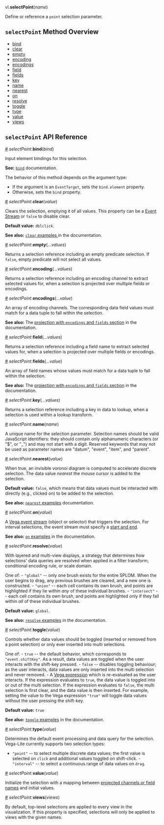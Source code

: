 vl.<b>selectPoint</b>(<em>name</em>)

Define or reference a <code>point</code> selection parameter.

## <code>selectPoint</code> Method Overview

* <a href="#bind">bind</a>
* <a href="#clear">clear</a>
* <a href="#empty">empty</a>
* <a href="#encoding">encoding</a>
* <a href="#encodings">encodings</a>
* <a href="#field">field</a>
* <a href="#fields">fields</a>
* <a href="#key">key</a>
* <a href="#name">name</a>
* <a href="#nearest">nearest</a>
* <a href="#on">on</a>
* <a href="#resolve">resolve</a>
* <a href="#toggle">toggle</a>
* <a href="#type">type</a>
* <a href="#value">value</a>
* <a href="#views">views</a>

## <code>selectPoint</code> API Reference

<a id="bind" href="#bind">#</a>
<em>selectPoint</em>.<b>bind</b>(<em>bind</em>)

Input element bindings for this selection. 

__See:__ [`bind`](https://vega.github.io/vega-lite/docs/bind.html) documentation.

The behavior of this method depends on the argument type:

- If the argument is an <code>EventTarget</code>, sets the <code>bind.element</code> property.
- Otherwise, sets the <code>bind</code> property.

<a id="clear" href="#clear">#</a>
<em>selectPoint</em>.<b>clear</b>(<em>value</em>)

Clears the selection, emptying it of all values. This property can be a [Event Stream](https://vega.github.io/vega/docs/event-streams/) or `false` to disable clear.

__Default value:__ `dblclick`.

__See also:__ [`clear` examples ](https://vega.github.io/vega-lite/docs/selection.html#clear) in the documentation.

<a id="empty" href="#empty">#</a>
<em>selectPoint</em>.<b>empty</b>(<em>...values</em>)

Returns a selection reference including an empty predicate selection. If `false`, empty predicate will not select all values.

<a id="encoding" href="#encoding">#</a>
<em>selectPoint</em>.<b>encoding</b>(<em>...values</em>)

Returns a selection reference including an encoding channel to extract selected values for, when a selection is projected over multiple fields or encodings.

<a id="encodings" href="#encodings">#</a>
<em>selectPoint</em>.<b>encodings</b>(<em>...value</em>)

An array of encoding channels. The corresponding data field values must match for a data tuple to fall within the selection.

__See also:__ The [projection with `encodings` and `fields` section](https://vega.github.io/vega-lite/docs/selection.html#project) in the documentation.

<a id="field" href="#field">#</a>
<em>selectPoint</em>.<b>field</b>(<em>...values</em>)

Returns a selection reference including a field name to extract selected values for, when a selection is projected over multiple fields or encodings.

<a id="fields" href="#fields">#</a>
<em>selectPoint</em>.<b>fields</b>(<em>...value</em>)

An array of field names whose values must match for a data tuple to fall within the selection.

__See also:__ The [projection with `encodings` and `fields` section](https://vega.github.io/vega-lite/docs/selection.html#project) in the documentation.

<a id="key" href="#key">#</a>
<em>selectPoint</em>.<b>key</b>(<em>...values</em>)

Returns a selection reference including a key in data to lookup, when a selection is used within a lookup transform.

<a id="name" href="#name">#</a>
<em>selectPoint</em>.<b>name</b>(<em>name</em>)

A unique name for the selection parameter. Selection names should be valid JavaScript identifiers: they should contain only alphanumeric characters (or "$", or "_") and may not start with a digit. Reserved keywords that may not be used as parameter names are "datum", "event", "item", and "parent".

<a id="nearest" href="#nearest">#</a>
<em>selectPoint</em>.<b>nearest</b>(<em>value</em>)

When true, an invisible voronoi diagram is computed to accelerate discrete selection. The data value _nearest_ the mouse cursor is added to the selection.

__Default value:__ `false`, which means that data values must be interacted with directly (e.g., clicked on) to be added to the selection.

__See also:__ [`nearest` examples](https://vega.github.io/vega-lite/docs/selection.html#nearest) documentation.

<a id="on" href="#on">#</a>
<em>selectPoint</em>.<b>on</b>(<em>value</em>)

A [Vega event stream](https://vega.github.io/vega/docs/event-streams/) (object or selector) that triggers the selection. For interval selections, the event stream must specify a [start and end](https://vega.github.io/vega/docs/event-streams/#between-filters).

__See also:__ [`on` examples](https://vega.github.io/vega-lite/docs/selection.html#on) in the documentation.

<a id="resolve" href="#resolve">#</a>
<em>selectPoint</em>.<b>resolve</b>(<em>value</em>)

With layered and multi-view displays, a strategy that determines how selections' data queries are resolved when applied in a filter transform, conditional encoding rule, or scale domain.

One of: - `"global"` -- only one brush exists for the entire SPLOM. When the user begins to drag, any previous brushes are cleared, and a new one is constructed. - `"union"` -- each cell contains its own brush, and points are highlighted if they lie within _any_ of these individual brushes. - `"intersect"` -- each cell contains its own brush, and points are highlighted only if they fall within _all_ of these individual brushes.

__Default value:__ `global`.

__See also:__ [`resolve` examples](https://vega.github.io/vega-lite/docs/selection.html#resolve) in the documentation.

<a id="toggle" href="#toggle">#</a>
<em>selectPoint</em>.<b>toggle</b>(<em>value</em>)

Controls whether data values should be toggled (inserted or removed from a point selection) or only ever inserted into multi selections.

One of: - `true` -- the default behavior, which corresponds to `"event.shiftKey"`.  As a result, data values are toggled when the user interacts with the shift-key pressed. - `false` -- disables toggling behaviour; as the user interacts, data values are only inserted into the multi selection and never removed. - A [Vega expression](https://vega.github.io/vega/docs/expressions/) which is re-evaluated as the user interacts. If the expression evaluates to `true`, the data value is toggled into or out of the multi selection. If the expression evaluates to `false`, the multi selection is first clear, and the data value is then inserted. For example, setting the value to the Vega expression `"true"` will toggle data values without the user pressing the shift-key.

__Default value:__ `true`

__See also:__ [`toggle` examples](https://vega.github.io/vega-lite/docs/selection.html#toggle) in the documentation.

<a id="type" href="#type">#</a>
<em>selectPoint</em>.<b>type</b>(<em>value</em>)

Determines the default event processing and data query for the selection. Vega-Lite currently supports two selection types:

- `"point"` -- to select multiple discrete data values; the first value is selected on `click` and additional values toggled on shift-click. - `"interval"` -- to select a continuous range of data values on `drag`.

<a id="value" href="#value">#</a>
<em>selectPoint</em>.<b>value</b>(<em>value</em>)

Initialize the selection with a mapping between [projected channels or field names](https://vega.github.io/vega-lite/docs/project.html) and initial values.

<a id="views" href="#views">#</a>
<em>selectPoint</em>.<b>views</b>(<em>views</em>)

By default, top-level selections are applied to every view in the visualization. If this property is specified, selections will only be applied to views with the given names.

